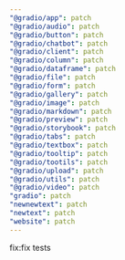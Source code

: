 ```yaml
---
"@gradio/app": patch
"@gradio/audio": patch
"@gradio/button": patch
"@gradio/chatbot": patch
"@gradio/client": patch
"@gradio/column": patch
"@gradio/dataframe": patch
"@gradio/file": patch
"@gradio/form": patch
"@gradio/gallery": patch
"@gradio/image": patch
"@gradio/markdown": patch
"@gradio/preview": patch
"@gradio/storybook": patch
"@gradio/tabs": patch
"@gradio/textbox": patch
"@gradio/tooltip": patch
"@gradio/tootils": patch
"@gradio/upload": patch
"@gradio/utils": patch
"@gradio/video": patch
"gradio": patch
"newnewtext": patch
"newtext": patch
"website": patch
---
```


fix:fix tests
